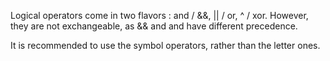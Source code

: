 Logical operators come in two flavors :  and / &&, || / or, ^ / xor. However, they are not exchangeable, as && and and have different precedence. 

It is recommended to use the symbol operators, rather than the letter ones.